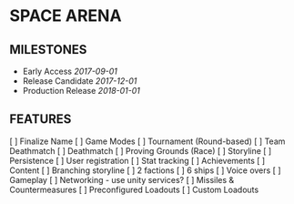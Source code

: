# SPACE ARENA

## MILESTONES

- Early Access       _2017-09-01_
- Release Candidate  _2017-12-01_
- Production Release _2018-01-01_

## FEATURES

[ ] Finalize Name
[ ] Game Modes
  [ ] Tournament (Round-based)
  [ ] Team Deathmatch
  [ ] Deathmatch
  [ ] Proving Grounds (Race)
  [ ] Storyline
[ ] Persistence
  [ ] User registration
  [ ] Stat tracking
  [ ] Achievements
[ ] Content
  [ ] Branching storyline
  [ ] 2 factions
  [ ] 6 ships
  [ ] Voice overs
[ ] Gameplay
  [ ] Networking - use unity services?
  [ ] Missiles & Countermeasures
  [ ] Preconfigured Loadouts
  [ ] Custom Loadouts
